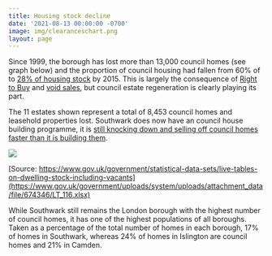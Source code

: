 ```yaml
---
title: Housing stock decline
date: '2021-08-13 00:00:00 -0700'
image: img/clearanceschart.png
layout: page
---
```

Since 1999, the borough has lost more than 13,000 council homes (see graph below) and the proportion of council housing had fallen from 60% of to [28% of housing stock](https://www.southwark.gov.uk/assets/attach/2683/Southwark_Housing_Key_Stats_October_v2_2015.pdf) by 2015. This is largely the consequence of [Right to Buy](https://assets.publishing.service.gov.uk/government/uploads/system/uploads/attachment_data/file/759390/LT_685.xlsx) and [void sales](https://assets.publishing.service.gov.uk/government/uploads/system/uploads/attachment_data/file/561232/LT_648.xlsx), but council estate regeneration is clearly playing its part.

The 11 estates shown represent a total of 8,453 council homes and leasehold properties lost. Southwark does now have an council house building programme, it is [still knocking down and selling off council homes faster than it is building them](https://35percent.org/new-council-homes).

![](https://35percent.org/img/clearanceschart.png)

[Source: https://www.gov.uk/government/statistical-data-sets/live-tables-on-dwelling-stock-including-vacants](https://www.gov.uk/government/uploads/system/uploads/attachment_data/file/674346/LT_116.xlsx)

While Southwark still remains the London borough with the highest number of council homes, it has one of the highest populations of all boroughs. Taken as a percentage of the total number of homes in each borough, 17% of homes in Southwark, whereas 24% of homes in Islington are council homes and 21% in Camden.

<div id="comparison" style="min-width: 310px; height: 400px; margin: 0 auto">
</div>

<script type="text/javascript">

        $('#comparison').highcharts({
            title: {
                text: "Southwark's Council Homes",
                x: -20 //center
            },
            subtitle: {
                 text: 'Source: <a href="https://www.gov.uk/government/uploads/system/uploads/attachment_data/file/674346/LT_116.xlsx">https://www.gov.uk/government/uploads/system/uploads/attachment_data/file/674346/LT_116.xlsx</a>',
		x: -20
            },
            xAxis: {
                categories: ['2001', '2002', '2003', '2004', '2005', '2006', '2007', '2008', '2009', '2010', '2011', '2012', '2013', '2014', '2015', '2016', '2017', '2018', '2019']
            },
            yAxis: {
                title: {
                    text: 'Council-owned stock as a percentage of overall housing stock'
                },
                plotLines: [{
                    value: 0,
                    width: 1,
                    color: '#808080'
                }]
            },
            tooltip: {
                valueSuffix: ' % Council homes'
            },
            legend: {
                layout: 'vertical',
                align: 'right',
                verticalAlign: 'middle',
                borderWidth: 0
            },
            series: [{
                name: 'Southwark',
                data: [33.4,32.5,31.2,29.0,27.0,26.5,23.9,23.1,23.0,20.6,20.7,20.0,19.8,19.3,18.8,18.3,17.9,18.1,17.6]
            },
	{
                name: 'Camden',
                data: [28.70, 27.70,27.10,26.80,25.00,24.90,24.20,24.30,24.20,23.80,23.60,23.50,23.30,23.20,22.80,22.60,22.20,22.10,22.20]
            }
	]
        });

</script>
